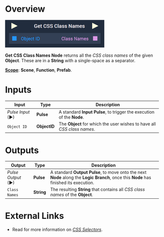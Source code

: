 # Overview

![The Get CSS Class Names Node.](../../../.gitbook/assets/getcssclassnames.png)

**Get CSS Class Names Node** returns all the *CSS class names* of the given **Object**. These are in a **String** with a single-space as a separator. 

[**Scope**](../../overview.md#scopes): **Scene**, **Function**, **Prefab**.

# Inputs

|Input|Type|Description|
|---|---|---|
|*Pulse Input* (►)|**Pulse**|A standard **Input Pulse**, to trigger the execution of the **Node**.|
|`Object ID`|**ObjectID**|The **Object** for which the user wishes to have all *CSS class names*.|

# Outputs

|Output|Type|Description|
|---|---|---|
|*Pulse Output* (►)|**Pulse**|A standard **Output Pulse**, to move onto the next **Node** along the **Logic Branch**, once this **Node** has finished its execution.|
|`Class Names`|**String**|The resulting **String** that contains all *CSS class names* of the **Object**.|

# External Links

* Read for more information on [*CSS Selectors*](https://en.wikipedia.org/wiki/CSS#Selector).
